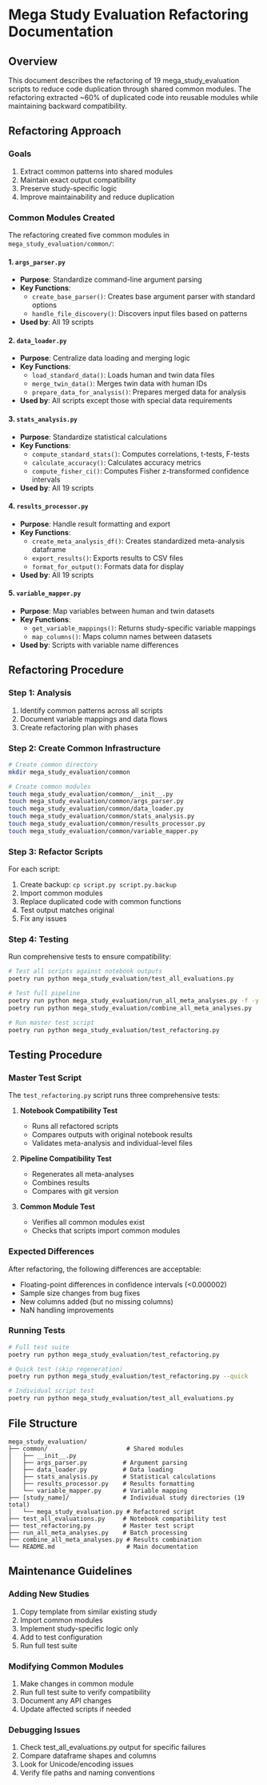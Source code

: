 # Mega Study Evaluation Refactoring Documentation

## Overview

This document describes the refactoring of 19 mega_study_evaluation scripts to reduce code duplication through shared common modules. The refactoring extracted ~60% of duplicated code into reusable modules while maintaining backward compatibility.

## Refactoring Approach

### Goals
1. Extract common patterns into shared modules
2. Maintain exact output compatibility
3. Preserve study-specific logic
4. Improve maintainability and reduce duplication

### Common Modules Created

The refactoring created five common modules in `mega_study_evaluation/common/`:

#### 1. `args_parser.py`
- **Purpose**: Standardize command-line argument parsing
- **Key Functions**:
  - `create_base_parser()`: Creates base argument parser with standard options
  - `handle_file_discovery()`: Discovers input files based on patterns
- **Used by**: All 19 scripts

#### 2. `data_loader.py`
- **Purpose**: Centralize data loading and merging logic
- **Key Functions**:
  - `load_standard_data()`: Loads human and twin data files
  - `merge_twin_data()`: Merges twin data with human IDs
  - `prepare_data_for_analysis()`: Prepares merged data for analysis
- **Used by**: All scripts except those with special data requirements

#### 3. `stats_analysis.py`
- **Purpose**: Standardize statistical calculations
- **Key Functions**:
  - `compute_standard_stats()`: Computes correlations, t-tests, F-tests
  - `calculate_accuracy()`: Calculates accuracy metrics
  - `compute_fisher_ci()`: Computes Fisher z-transformed confidence intervals
- **Used by**: All 19 scripts

#### 4. `results_processor.py`
- **Purpose**: Handle result formatting and export
- **Key Functions**:
  - `create_meta_analysis_df()`: Creates standardized meta-analysis dataframe
  - `export_results()`: Exports results to CSV files
  - `format_for_output()`: Formats data for display
- **Used by**: All 19 scripts

#### 5. `variable_mapper.py`
- **Purpose**: Map variables between human and twin datasets
- **Key Functions**:
  - `get_variable_mappings()`: Returns study-specific variable mappings
  - `map_columns()`: Maps column names between datasets
- **Used by**: Scripts with variable name differences

## Refactoring Procedure

### Step 1: Analysis
1. Identify common patterns across all scripts
2. Document variable mappings and data flows
3. Create refactoring plan with phases

### Step 2: Create Common Infrastructure
```bash
# Create common directory
mkdir mega_study_evaluation/common

# Create common modules
touch mega_study_evaluation/common/__init__.py
touch mega_study_evaluation/common/args_parser.py
touch mega_study_evaluation/common/data_loader.py
touch mega_study_evaluation/common/stats_analysis.py
touch mega_study_evaluation/common/results_processor.py
touch mega_study_evaluation/common/variable_mapper.py
```

### Step 3: Refactor Scripts
For each script:
1. Create backup: `cp script.py script.py.backup`
2. Import common modules
3. Replace duplicated code with common functions
4. Test output matches original
5. Fix any issues

### Step 4: Testing
Run comprehensive tests to ensure compatibility:
```bash
# Test all scripts against notebook outputs
poetry run python mega_study_evaluation/test_all_evaluations.py

# Test full pipeline
poetry run python mega_study_evaluation/run_all_meta_analyses.py -f -y
poetry run python mega_study_evaluation/combine_all_meta_analyses.py

# Run master test script
poetry run python mega_study_evaluation/test_refactoring.py
```

## Testing Procedure

### Master Test Script
The `test_refactoring.py` script runs three comprehensive tests:

1. **Notebook Compatibility Test**
   - Runs all refactored scripts
   - Compares outputs with original notebook results
   - Validates meta-analysis and individual-level files

2. **Pipeline Compatibility Test**
   - Regenerates all meta-analyses
   - Combines results
   - Compares with git version

3. **Common Module Test**
   - Verifies all common modules exist
   - Checks that scripts import common modules

### Expected Differences
After refactoring, the following differences are acceptable:
- Floating-point differences in confidence intervals (<0.000002)
- Sample size changes from bug fixes
- New columns added (but no missing columns)
- NaN handling improvements

### Running Tests
```bash
# Full test suite
poetry run python mega_study_evaluation/test_refactoring.py

# Quick test (skip regeneration)
poetry run python mega_study_evaluation/test_refactoring.py --quick

# Individual script test
poetry run python mega_study_evaluation/test_all_evaluations.py
```

## File Structure

```
mega_study_evaluation/
├── common/                      # Shared modules
│   ├── __init__.py
│   ├── args_parser.py          # Argument parsing
│   ├── data_loader.py          # Data loading
│   ├── stats_analysis.py       # Statistical calculations
│   ├── results_processor.py    # Results formatting
│   └── variable_mapper.py      # Variable mapping
├── [study_name]/               # Individual study directories (19 total)
│   └── mega_study_evaluation.py # Refactored script
├── test_all_evaluations.py     # Notebook compatibility test
├── test_refactoring.py         # Master test script
├── run_all_meta_analyses.py    # Batch processing
├── combine_all_meta_analyses.py # Results combination
└── README.md                    # Main documentation

```

## Maintenance Guidelines

### Adding New Studies
1. Copy template from similar existing study
2. Import common modules
3. Implement study-specific logic only
4. Add to test configuration
5. Run full test suite

### Modifying Common Modules
1. Make changes in common module
2. Run full test suite to verify compatibility
3. Document any API changes
4. Update affected scripts if needed

### Debugging Issues
1. Check test_all_evaluations.py output for specific failures
2. Compare dataframe shapes and columns
3. Look for Unicode/encoding issues
4. Verify file paths and naming conventions

